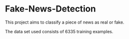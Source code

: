 # Fake-News-Detection
This project aims to classify a piece of news as real or fake.

The data set used consists of 6335 training examples. 
